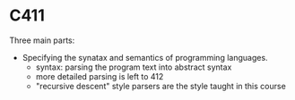 # C411

Three main parts:

- Specifying the synatax and semantics of programming languages.
  - syntax: parsing the program text into abstract syntax
  - more detailed parsing is left to 412
  - "recursive descent" style parsers are the style taught in this course


